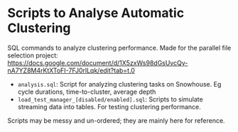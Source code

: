# Scripts to Analyse Automatic Clustering

SQL commands to analyze clustering performance. Made for the parallel file selection project: https://docs.google.com/document/d/1X5zxWs98dGsUvcQy-nA7YZ8M4rKtXToFI-7FJ0rlLqk/edit?tab=t.0

- `analysis.sql`: Script for analyzing clustering tasks on Snowhouse. Eg cycle durations, time-to-cluster, average depth
- `load_test_manager_[disabled/enabled].sql`: Scripts to simulate streaming data into tables. For testing clustering performance.

Scripts may be messy and un-ordered; they are mainly here for reference.
